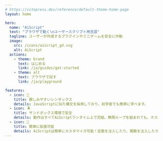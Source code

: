 ```yaml
---
# https://vitepress.dev/reference/default-theme-home-page
layout: home

hero:
  name: "AiScript"
  text: "ブラウザで動く\nユーザースクリプト用言語"
  tagline: ユーザーが作成するプラグインやミニゲームを安全に作動
  image:
    src: /icons/aiscript_gd.svg
    alt: AiScript
  actions:
    - theme: brand
      text: はじめる
      link: /ja/guides/get-started
    - theme: alt
      text: ブラウザで試す
      link: /ja/playground

features:
  - icon: 🤗
    title: 親しみやすいシンタックス
    details: JavaScriptに似た構文を採用しており、初学者でも簡単に学べます。
  - icon: 🏝️
    title: サンドボックス環境で安全
    details: 動作はすべてAiScriptランタイム上で完結。無限ループを組まれても、ホストのJavascript環境には影響しません。
  - icon: 🧩
    title: 簡単に拡張可能
    details: AiScriptは簡単にカスタマイズ可能！定数を注入したり、関数を注入したりして、動作を拡張できます。
---
```



